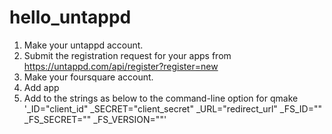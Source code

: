 # hello_untappd

1. Make your untappd account.
2. Submit the registration request for your apps from https://untappd.com/api/register?register=new
3. Make your foursquare account.
4. Add app
5. Add to the strings as below to the command-line option for qmake
   '_ID="client_id" _SECRET="client_secret" _URL="redirect_url" _FS_ID="" _FS_SECRET="" _FS_VERSION=""'
